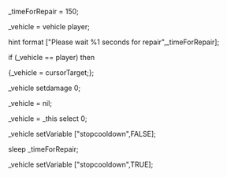 _timeForRepair = 150; 
 
_vehicle = vehicle player; 
 
hint format ["Please wait %1 seconds for repair",_timeForRepair]; 
 
if (_vehicle == player) then 
 
{_vehicle = cursorTarget;}; 
  
_vehicle setdamage 0; 
 
_vehicle = nil; 
 
_vehicle = _this select 0; 

_vehicle setVariable ["stopcooldown",FALSE];

sleep _timeForRepair; 

_vehicle setVariable ["stopcooldown",TRUE];
